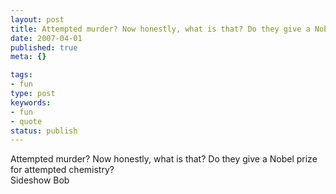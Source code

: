 ```yaml
---
layout: post
title: Attempted murder? Now honestly, what is that? Do they give a Nobel prize for attempted chemistry?
date: 2007-04-01
published: true
meta: {}

tags:
- fun
type: post
keywords:
- fun
- quote
status: publish
---
```

Attempted murder? Now honestly, what is that? Do they give a Nobel prize for attempted chemistry?<br />Sideshow Bob
